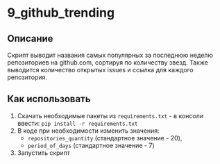 # 9_github_trending

## Описание

Скрипт выводит названия самых популярных за последнюю неделю репозиториев на github.com, сортируя по количеству звезд.
Также выводится количество открытых issues и ссылка для каждого репозитория.

## Как использовать

1. Скачать необходимые пакеты из `requirements.txt` - в консоли ввести: `pip install -r requirements.txt`
2. В коде при необходимости изменить значения:
    * `repositories_quantity` (стандартное значение - 20),
    * `period_of_days` (стандартное значение - 7)
3. Запустить скрипт
